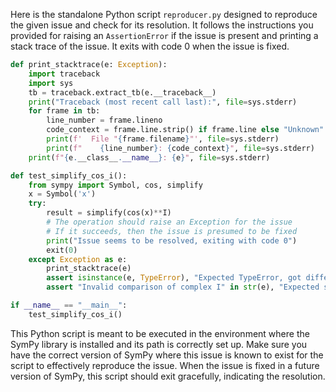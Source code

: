 Here is the standalone Python script `reproducer.py` designed to reproduce the given issue and check for its resolution. It follows the instructions you provided for raising an `AssertionError` if the issue is present and printing a stack trace of the issue. It exits with code 0 when the issue is fixed.

```python
def print_stacktrace(e: Exception):
    import traceback
    import sys
    tb = traceback.extract_tb(e.__traceback__)
    print("Traceback (most recent call last):", file=sys.stderr)
    for frame in tb:
        line_number = frame.lineno
        code_context = frame.line.strip() if frame.line else "Unknown"
        print(f'  File "{frame.filename}"', file=sys.stderr)
        print(f"    {line_number}: {code_context}", file=sys.stderr)
    print(f"{e.__class__.__name__}: {e}", file=sys.stderr)

def test_simplify_cos_i():
    from sympy import Symbol, cos, simplify
    x = Symbol('x')
    try:
        result = simplify(cos(x)**I)
        # The operation should raise an Exception for the issue
        # If it succeeds, then the issue is presumed to be fixed
        print("Issue seems to be resolved, exiting with code 0")
        exit(0)
    except Exception as e:
        print_stacktrace(e)
        assert isinstance(e, TypeError), "Expected TypeError, got different exception"
        assert "Invalid comparison of complex I" in str(e), "Expected specific error message, got different message"

if __name__ == "__main__":
    test_simplify_cos_i()
```

This Python script is meant to be executed in the environment where the SymPy library is installed and its path is correctly set up. Make sure you have the correct version of SymPy where this issue is known to exist for the script to effectively reproduce the issue. When the issue is fixed in a future version of SymPy, this script should exit gracefully, indicating the resolution.
